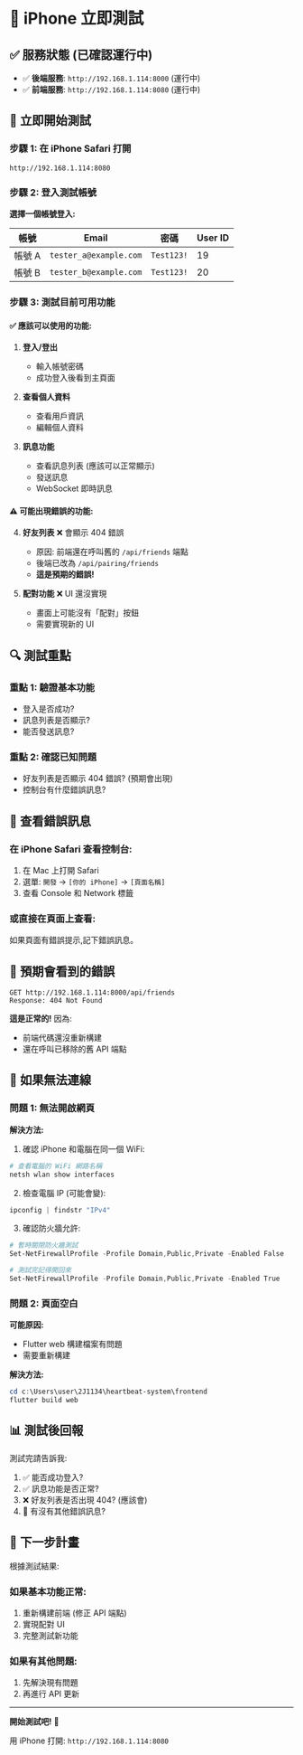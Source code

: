 # 📱 iPhone 立即測試

## ✅ 服務狀態 (已確認運行中)

- ✅ **後端服務**: `http://192.168.1.114:8000` (運行中)
- ✅ **前端服務**: `http://192.168.1.114:8080` (運行中)

## 🚀 立即開始測試

### 步驟 1: 在 iPhone Safari 打開

```
http://192.168.1.114:8080
```

### 步驟 2: 登入測試帳號

**選擇一個帳號登入:**

| 帳號 | Email | 密碼 | User ID |
|------|-------|------|---------|
| 帳號 A | `tester_a@example.com` | `Test123!` | 19 |
| 帳號 B | `tester_b@example.com` | `Test123!` | 20 |

### 步驟 3: 測試目前可用功能

#### ✅ 應該可以使用的功能:

1. **登入/登出**
   - 輸入帳號密碼
   - 成功登入後看到主頁面

2. **查看個人資料**
   - 查看用戶資訊
   - 編輯個人資料

3. **訊息功能**
   - 查看訊息列表 (應該可以正常顯示)
   - 發送訊息
   - WebSocket 即時訊息

#### ⚠️ 可能出現錯誤的功能:

4. **好友列表** ❌ 會顯示 404 錯誤
   - 原因: 前端還在呼叫舊的 `/api/friends` 端點
   - 後端已改為 `/api/pairing/friends`
   - **這是預期的錯誤!**

5. **配對功能** ❌ UI 還沒實現
   - 畫面上可能沒有「配對」按鈕
   - 需要實現新的 UI

## 🔍 測試重點

### 重點 1: 驗證基本功能
- 登入是否成功?
- 訊息列表是否顯示?
- 能否發送訊息?

### 重點 2: 確認已知問題
- 好友列表是否顯示 404 錯誤? (預期會出現)
- 控制台有什麼錯誤訊息?

## 📝 查看錯誤訊息

### 在 iPhone Safari 查看控制台:

1. 在 Mac 上打開 Safari
2. 選單: `開發` → `[你的 iPhone]` → `[頁面名稱]`
3. 查看 Console 和 Network 標籤

### 或直接在頁面上查看:

如果頁面有錯誤提示,記下錯誤訊息。

## 🐛 預期會看到的錯誤

```
GET http://192.168.1.114:8000/api/friends
Response: 404 Not Found
```

**這是正常的!** 因為:
- 前端代碼還沒重新構建
- 還在呼叫已移除的舊 API 端點

## 🔧 如果無法連線

### 問題 1: 無法開啟網頁

**解決方法:**

1. 確認 iPhone 和電腦在同一個 WiFi:
```powershell
# 查看電腦的 WiFi 網路名稱
netsh wlan show interfaces
```

2. 檢查電腦 IP (可能會變):
```powershell
ipconfig | findstr "IPv4"
```

3. 確認防火牆允許:
```powershell
# 暫時關閉防火牆測試
Set-NetFirewallProfile -Profile Domain,Public,Private -Enabled False

# 測試完記得開回來
Set-NetFirewallProfile -Profile Domain,Public,Private -Enabled True
```

### 問題 2: 頁面空白

**可能原因:**
- Flutter web 構建檔案有問題
- 需要重新構建

**解決方法:**
```powershell
cd c:\Users\user\2J1134\heartbeat-system\frontend
flutter build web
```

## 📊 測試後回報

測試完請告訴我:

1. ✅ 能否成功登入?
2. ✅ 訊息功能是否正常?
3. ❌ 好友列表是否出現 404? (應該會)
4. 📸 有沒有其他錯誤訊息?

## 🎯 下一步計畫

根據測試結果:

### 如果基本功能正常:
1. 重新構建前端 (修正 API 端點)
2. 實現配對 UI
3. 完整測試新功能

### 如果有其他問題:
1. 先解決現有問題
2. 再進行 API 更新

---

**開始測試吧!** 🚀

用 iPhone 打開: `http://192.168.1.114:8080`
